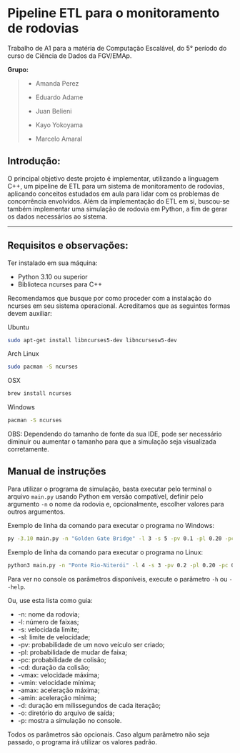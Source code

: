 # Pipeline ETL para o monitoramento de rodovias
Trabalho de A1 para a matéria de Computação Escalável, do 5° período do curso de Ciência de Dados da FGV/EMAp.

**Grupo:** 
> * Amanda Perez
> 
> * Eduardo Adame
> 
> * Juan Belieni
> 
> * Kayo Yokoyama
>
> * Marcelo Amaral

## Introdução:
O principal objetivo deste projeto é implementar, utilizando a linguagem C++, um pipeline de ETL para um sistema
de monitoramento de rodovias, aplicando conceitos estudados em aula para lidar com os problemas de concorrência envolvidos.
Além da implementação do ETL em si, buscou-se também implementar uma simulação de rodovia em Python, a fim de gerar os dados
necessários ao sistema.

---

## Requisitos e observações:
Ter instalado em sua máquina:  
- Python 3.10 ou superior
- Biblioteca ncurses para C++

Recomendamos que busque por como proceder com a instalação do ncurses em seu sistema operacional. Acreditamos que as seguintes formas devem auxiliar:

Ubuntu
```bash
sudo apt-get install libncurses5-dev libncursesw5-dev
```

Arch Linux
```bash
sudo pacman -S ncurses
```

OSX
```bash
brew install ncurses
```

Windows
```bash
pacman -S ncurses
```
  
OBS: Dependendo do tamanho de fonte da sua IDE, pode ser necessário diminuir ou aumentar o tamanho para que a simulação seja visualizada corretamente.

## Manual de instruções
Para utilizar o programa de simulação, basta executar pelo terminal o arquivo ```main.py``` usando Python em versão compatível, definir pelo argumento ```-n``` o nome da rodovia e, opcionalmente, escolher valores para outros argumentos.

Exemplo de linha da comando para executar o programa no Windows:  
```bash
py -3.10 main.py -n "Golden Gate Bridge" -l 3 -s 5 -pv 0.1 -pl 0.20 -pc 0.15 -p
```

Exemplo de linha da comando para executar o programa no Linux:  
```bash
python3 main.py -n "Ponte Rio-Niterói" -l 4 -s 3 -pv 0.2 -pl 0.20 -pc 0.3 -p
```

Para ver no console os parâmetros disponíveis, execute o parâmetro ```-h``` ou ```--help```.

Ou, use esta lista como guia:
- -n: nome da rodovia;
- -l: número de faixas;
- -s: velocidada limite;
- -sl: limite de velocidade;
- -pv: probabilidade de um novo veículo ser criado;
- -pl: probabilidade de mudar de faixa;
- -pc: probabilidade de colisão;
- -cd: duração da colisão;
- -vmax: velocidade máxima;
- -vmin: velocidade mínima;
- -amax: aceleração máxima;
- -amin: aceleração mínima;
- -d: duração em milissegundos de cada iteração;
- -o: diretório do arquivo de saída;
- -p: mostra a simulação no console.
  
Todos os parâmetros são opcionais. Caso algum parâmetro não seja passado, o programa irá utilizar os valores padrão.
